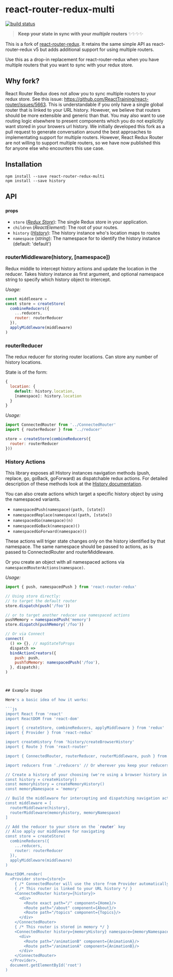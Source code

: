 # react-router-redux-multi

[![build status](https://img.shields.io/travis/reactjs/react-router-redux/master.svg?style=flat-square)](https://travis-ci.org/loanmarket/react-router-redux-multi)

> **Keep your state in sync with your *multiple* routers** :sparkles::sparkles::sparkles::sparkles:

This is a fork of [react-router-redux](https://github.com/ReactTraining/react-router/tree/master/packages/react-router-redux). It retains the same simple API as react-router-redux v5 but adds additional support for using multiple routers.

Use this as a drop-in replacement for react-router-redux when you have multiple routers that you want to sync with your redux store.

## Why fork?

React Router Redux does not allow you to sync multiple routers to your redux store. See this issue: https://github.com/ReactTraining/react-router/issues/5663. This is understandable if you only have a single global router that is linked to your URL history. However, we believe that routers should be more extensible and generic than that. You may also want to use routing logic elsewhere to present components which you do not explicitly want stored in your browers url history. We initially developed this fork as a pull request to generate conversation around the best approaches to implementating support for multiple routers. However, React Redux Router are not willing to support multiple routers, so we have now published this for anyone else who encounters this use case.

## Installation

```
npm install --save react-router-redux-multi
npm install --save history
```

## API

### <ConnectedRouter>

#### props

* `store` (*[Redux Store](http://redux.js.org/docs/api/Store.html)*): The single Redux store in your application.
* `children` (*ReactElement*): The root of your routes.
* `history` (*[History](https://github.com/ReactTraining/history)*): The history instance who's location maps to routes
* `namespace` (*string*): The namespace for to identify the history instance (default: 'default')

### routerMiddleware(history, [namespace])

Redux middle to intercept history actions and update the location in the reducer.
Takes history instance as first argument, and optional namespace string to specify which history object to intercept.

*Usage:*
```js
const middleeare =
const store = createStore(
  combineReducers({
    ...reducers,
    router: routerReducer
  }),
  applyMiddleware(middleware)
)
```

### routerReducer

The redux reducer for storing router locations. Can store any number of history locations.

State is of the form:
```js
{
  location: {
    default: history.location,
    [namespace]: history.location
  }
}
```

*Usage:*
```js
import ConnectedRouter from '../ConnectedRouter'
import { routerReducer } from '../reducer'

store = createStore(combineReducers({
  router: routerReducer
}))
```

### History Actions

This library exposes all History instances navigation methods (push, replace, go, goBack, goForward) as dispatchable redux actions. For detailed description of these methods look at the [History documentation](https://github.com/ReactTraining/history#navigation).

You can also create actions which target a specific history object by using the namespaced variants.

* `namespacedPush(namespace)(path, [state])`
* `namespacedReplace(namespace)(path, [state])`
* `namespacedGo(namespace)(n)`
* `namespacedGoBack(namespace)()`
* `namespacedGoForward(namespace)()`

These actions will triger state changes only on the history identified by that namespace. The same namespace should be passed to actions, as is passed to ConnectedRouter and routerMiddleware.

Or you create an object with all namespaced actions via `namespacedRouterActions(namespace)`.

*Usage:*
```js
import { push, namespacedPush } from 'react-router-redux'

// Using store directly:
// to target the default router
store.dispatch(push('/foo'))

// or to target another reducer use namespaced actions
pushMemory = namespacedPush('memory')
store.dispatch(pushMemory('/foo'))

// Or via Connect
connect(
  () => {}, // mapStateToProps
  dispatch =>
  bindActionCreators({
    push: push,
    pushToMemory: namespacedPush('/foo'),
  }, dispatch);
)



## Example Usage

Here's a basic idea of how it works:

```js
import React from 'react'
import ReactDOM from 'react-dom'

import { createStore, combineReducers, applyMiddleware } from 'redux'
import { Provider } from 'react-redux'

import createHistory from 'history/createBrowserHistory'
import { Route } from 'react-router'

import { ConnectedRouter, routerReducer, routerMiddleware, push } from 'react-router-redux'

import reducers from './reducers' // Or wherever you keep your reducers

// Create a history of your choosing (we're using a browser history in this case)
const history = createHistory()
const memoryhistory = createMemoryHistory()
const memoryNamespace = 'memory'

// Build the middleware for intercepting and dispatching navigation actions
const middleware = [
  routerMiddleware(history),
  routerMiddleware(memoryhistory, memoryNamespace)
]

// Add the reducer to your store on the `router` key
// Also apply our middleware for navigating
const store = createStore(
  combineReducers({
    ...reducers,
    router: routerReducer
  }),
  applyMiddleware(middleware)
)

ReactDOM.render(
  <Provider store={store}>
    { /* ConnectedRouter will use the store from Provider automatically */ }
    { /* This router is linked to your URL history */ }
    <ConnectedRouter history={history}>
      <div>
        <Route exact path="/" component={Home}/>
        <Route path="/about" component={About}/>
        <Route path="/topics" component={Topics}/>
      </div>
    </ConnectedRouter>
    { /* This router is stored in memory */ }
    <ConnectedRouter history={memoryHistory} namespace={memoryNamespace}>
      <div>
        <Route path="/animationB" component={AnimationA}/>
        <Route path="/animationA" component={AnimationB}/>
      </div>
    </ConnectedRouter>
  </Provider>,
  document.getElementById('root')
)
```
